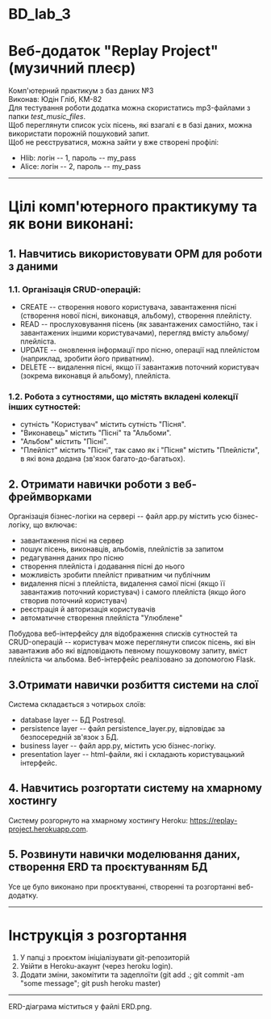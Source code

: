 # BD_lab_3
# Веб-додаток "Replay Project" (музичний плеєр)
Комп'ютерний практикум з баз даних №3  
Виконав: Юдін Гліб, КМ-82  
Для тестування роботи додатка можна скористатись mp3-файлами з папки *test_music_files*.  
Щоб переглянути список усіх пісень, які взагалі є в базі даних, можна використати порожній пошуковий запит.  
Щоб не реєструватися, можна зайти у вже створені профілі: 
* Hlib: логін -- 1, пароль -- my_pass
* Alice: логін -- 2, пароль -- my_pass

-----------------------------------
# Цілі комп'ютерного практикуму та як вони виконані:
## 1. Навчитись використовувати ОРМ для роботи з даними
### 1.1. Організація CRUD-операцій:
* CREATE -- створення нового користувача, завантаження пісні (створення нової пісні, виконавця, альбому), створення плейлісту.
* READ -- прослуховування пісень (як завантажених самостійно, так і завантажених іншими користувачами), перегляд вмісту альбому/плейліста.
* UPDATE -- оновлення інформації про пісню, операції над плейлістом (наприклад, зробити його приватним).
* DELETE -- видалення пісні, якщо її завантажив поточний користувач (зокрема виконавця й альбому), плейліста.

### 1.2. Робота з сутностями, що містять вкладені колекції інших сутностей: 
* сутність "Користувач" містить сутність "Пісня".
* "Виконавець" містить "Пісні" та "Альбоми".
* "Альбом" містить "Пісні".
* "Плейліст" містить "Пісні", так само як і "Пісня" містить "Плейлісти", в які вона додана (зв'язок багато-до-багатьох).


## 2. Отримати навички роботи з веб-фреймворками
Організація бізнес-логіки на сервері -- файл app.py містить усю бізнес-логіку, що включає: 
* завантаження пісні на сервер
* пошук пісень, виконавців, альбомів, плейлістів за запитом
* редагування даних про пісню
* створення плейліста і додавання пісні до нього
* можливість зробити плейліст приватним чи публічним
* видалення пісні з плейліста, видалення самої пісні (якщо її завантажив поточний користувач) і самого плейліста (якщо його створив поточний користувач)
* реєстрація й авторизація користувачів
* автоматичне створення плейліста "Улюблене"

Побудова веб-інтерфейсу для відображення списків сутностей та CRUD-операцій -- користувач може переглянути список пісень, які він завантажив або які відповідають певному пошуковому запиту, вміст плейліста чи альбома. Веб-інтерфейс реалізовано за допомогою Flask.


## 3.Отримати навички розбиття системи на слої
Система складається з чотирьох слоїв:
* database layer -- БД Postresql.
* persistence layer -- файл persistence_layer.py, відповідає за безпосередній зв'язок з БД.
* business layer -- файл app.py, містить усю бізнес-логіку.
* presentation layer -- html-файли, які і складають користувацький інтерфейс.

## 4. Навчитись розгортати систему на хмарному хостингу
Систему розгорнуто на хмарному хостингу Heroku: https://replay-project.herokuapp.com.

## 5. Розвинути навички моделювання даних, створення ERD та проєктуванням БД
Усе це було виконано при проєктуванні, створенні та розгортанні веб-додатку.

--------------------------
# Інструкція з розгортання
1. У папці з проєктом ініціалізувати git-репозиторій
2. Увійти в Heroku-акаунт (через heroku login).
3. Додати зміни, закомітити та задеплоїти (git add .; git commit -am "some message"; git push heroku master)

-------------------------
ERD-діаграма міститься у файлі ERD.png.
